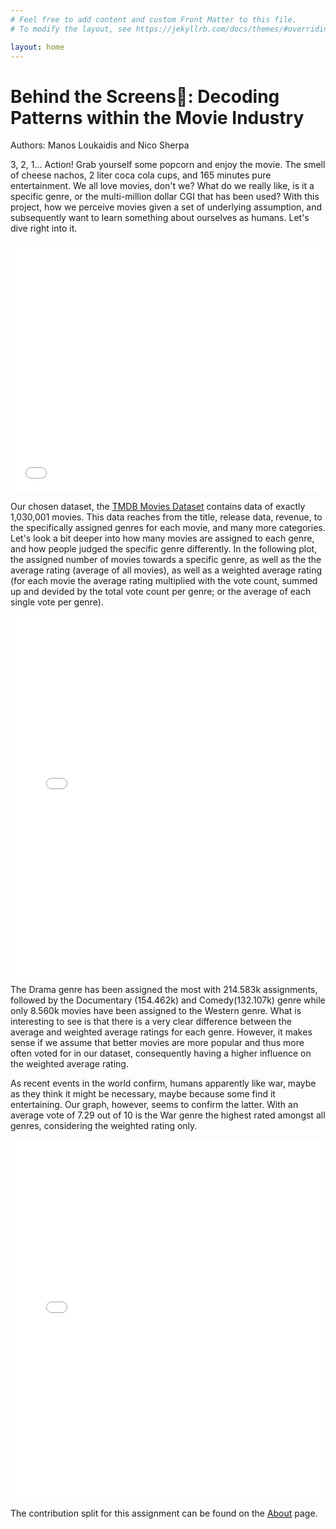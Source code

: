 ```yaml
---
# Feel free to add content and custom Front Matter to this file.
# To modify the layout, see https://jekyllrb.com/docs/themes/#overriding-theme-defaults

layout: home
---
```


<h1>Behind the Screens🎥: Decoding Patterns within the Movie Industry</h1>

Authors: Manos Loukaidis and Nico Sherpa

3, 2, 1... Action! Grab yourself some popcorn and enjoy the movie. The smell of cheese nachos, 2 liter coca cola cups, and 165 minutes pure entertainment. We all love movies, don't we? What do we really like, is it a specific genre, or the multi-million dollar CGI that has been used? With this project, how we perceive movies given a set of underlying assumption, and subsequently want to learn something about ourselves as humans. Let's dive right into it.

<iframe src="genreNetwork.html" width="100%" height="400px" style="border:none;"></iframe>

Our chosen dataset, the [TMDB Movies Dataset](https://www.kaggle.com/datasets/asaniczka/tmdb-movies-dataset-2023-930k-movies) contains data of exactly 1,030,001 movies. This data reaches from the title, release data, revenue, to the specifically assigned genres for each movie, and many more categories. Let's look a bit deeper into how many movies are assigned to each genre, and how people judged the specific genre differently. In the following plot, the assigned number of movies towards a specific genre, as well as the the average rating (average of all movies), as well as a weighted average rating (for each movie the average rating multiplied with the vote count, summed up and devided by the total vote count per genre; or the average of each single vote per genre).

<iframe src="genreNumberAverageBarplot.html" width="100%" height="575" style="border:none;"></iframe>

The Drama genre has been assigned the most with 214.583k assignments, followed by the Documentary (154.462k) and Comedy(132.107k) genre while only 8.560k movies have been assigned to the Western genre. What is interesting to see is that there is a very clear difference between the average and weighted average ratings for each genre. However, it makes sense if we assume that better movies are more popular and thus more often voted for in our dataset, consequently having a higher influence on the weighted average rating.

As recent events in the world confirm, humans apparently like war, maybe as they think it might be necessary, maybe because some find it entertaining. Our graph, however, seems to confirm the latter. With an average vote of 7.29 out of 10 is the War genre the highest rated amongst all genres, considering the weighted rating only. 



<iframe src="time_series.html" width="100%" height="575" style="border:none;"></iframe>


The contribution split for this assignment can be found on the [About](https://nicosrp.github.io/dtu-socialdataproject-movies/about/) page.